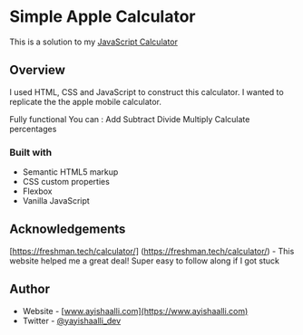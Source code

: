 # Simple Apple Calculator

This is a solution to my [JavaScript Calculator](https://calculatorbyayisha.netlify.app/)

## Overview

I used HTML, CSS and JavaScript to construct this calculator. I wanted to replicate the the apple mobile calculator.

Fully functional
You can :
Add
Subtract
Divide
Multiply
Calculate percentages

### Built with

- Semantic HTML5 markup
- CSS custom properties
- Flexbox
- Vanilla JavaScript

## Acknowledgements

[https://freshman.tech/calculator/] (https://freshman.tech/calculator/) - This website helped me a great deal! Super easy to follow along if I got stuck

## Author

- Website - [www.ayishaalli.com](https://www.ayishaalli.com)
- Twitter - [@yayishaalli_dev](https://www.twitter.com/ayishaalli_dev)
